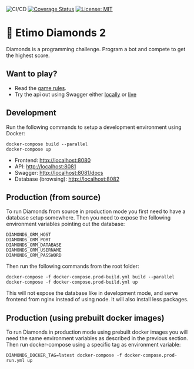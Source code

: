 ![CI/CD](https://github.com/Etimo/diamonds2/workflows/CI/CD/badge.svg)
[![Coverage Status](https://coveralls.io/repos/github/Etimo/diamonds2/badge.svg?branch=develop)](https://coveralls.io/github/Etimo/diamonds2?branch=develop)
[![License: MIT](https://img.shields.io/badge/License-MIT-yellow.svg)](https://opensource.org/licenses/MIT)

# 💎 Etimo Diamonds 2

Diamonds is a programming challenge. Program a bot and compete to get the highest score.

## Want to play?

- Read the [game rules](RULES.md).
- Try the api out using Swagger either [locally](http://localhost:8081/docs) or [live](http://diamonds.etimo.se/docs/)

## Development

Run the following commands to setup a development environment using Docker:

```
docker-compose build --parallel
docker-compose up
```

- Frontend: [http://localhost:8080](http://localhost:8080)
- API: [http://localhost:8081](http://localhost:8081)
- Swagger: [http://localhost:8081/docs](http://localhost:8081/docs)
- Database (browsing): [http://localhost:8082](http://localhost:8082/?pgsql=database&username=postgres&db=postgres)

## Production (from source)

To run Diamonds from source in production mode you first need to have a database setup somewhere. Then you need to expose the following environment variables pointing out the database:

```
DIAMONDS_ORM_HOST
DIAMONDS_ORM_PORT
DIAMONDS_ORM_DATABASE
DIAMONDS_ORM_USERNAME
DIAMONDS_ORM_PASSWORD
```

Then run the following commands from the root folder:

```
docker-compose -f docker-compose.prod-build.yml build --parallel
docker-compose -f docker-compose.prod-build.yml up
```

This will not expose the database like in development mode, and serve frontend from nginx instead of using node. It will also install less packages.

## Production (using prebuilt docker images)

To run Diamonds in production mode using prebuilt docker images you will need the same environment variables as described in the previous section. Then run docker-compose using a specific tag as environment variable:

```
DIAMONDS_DOCKER_TAG=latest docker-compose -f docker-compose.prod-run.yml up
```
